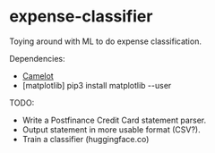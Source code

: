 # expense-classifier
Toying around with ML to do expense classification.

Dependencies:
 * [Camelot](https://camelot-py.readthedocs.io/en/master/user/install.html#install)
 * [matplotlib] pip3 install matplotlib --user


TODO:
 * Write a Postfinance Credit Card statement parser.
 * Output statement in more usable format (CSV?).
 * Train a classifier (huggingface.co)
